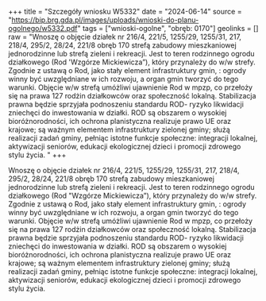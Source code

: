 +++
title = "Szczegóły wniosku W5332"
date = "2024-06-14"
source = "https://bip.brg.gda.pl/images/uploads/wnioski-do-planu-ogolnego/w5332.pdf"
tags = ["wnioski-ogolne", "obręb: 0170"]
geolinks = []
raw = "Wnoszę o objęcie działek nr 216/4, 221/5, 1255/29, 1255/31, 217, 218/4, 295/2, 28/24, 221/8 obręb 170 strefą zabudowy mieszkaniowej jednorodzinne lub strefą zieleni i rekreacji. Jest to teren rodzinnego ogrodu działkowego (Rod 'Wzgórze Mickiewicza”), który przynależy do w/w strefy. Zgodnie z ustawą o Rod, jako stały element infrastruktury gmin, : ogrody winny być uwzględniane w ich rozwoju, a organ gmin tworzyć do tego warunki. Objęcie w/w strefą umóżliwi ujawnienie Rod w mpzp, co przełoży się na prawa 127 rodżin działkowców oraz społeczność lokalną. Stabilizacja prawna będzie sprzyjała podnoszeniu standardu ROD- ryzyko likwidacji zniechęci do inwestowania w działki. ROD są obszarem o wysokiej bioróżnorodności, ich ochrona planistyczna realizuje prawo UE oraz krajowe; są ważnym elementem infrastruktury zielonej gminy; służą realizacji zadań gminy, pełniąc istotne funkcje  społeczne: integracji lokalnej, aktywizacji seniorów, edukacji ekologicznej dzieci i promocji  zdrowego stylu życia. "
+++

Wnoszę o objęcie działek nr 216/4, 221/5, 1255/29, 1255/31, 217, 218/4, 295/2,
28/24, 221/8 obręb 170 strefą zabudowy mieszkaniowej jednorodzinne lub strefą zieleni i
rekreacji. Jest to teren rodzinnego ogrodu działkowego (Rod "Wzgórze Mickiewicza”), który
przynależy do w/w strefy. Zgodnie z ustawą o Rod, jako stały element infrastruktury gmin, :
ogrody winny być uwzględniane w ich rozwoju, a organ gmin tworzyć do tego warunki. Objęcie
w/w strefą umóżliwi ujawnienie Rod w mpzp, co przełoży się na prawa 127 rodżin działkowców
oraz społeczność lokalną. Stabilizacja prawna będzie sprzyjała podnoszeniu standardu ROD-
ryzyko likwidacji zniechęci do inwestowania w działki. ROD są obszarem o wysokiej
bioróżnorodności, ich ochrona planistyczna realizuje prawo UE oraz krajowe; są ważnym
elementem infrastruktury zielonej gminy; służą realizacji zadań gminy, pełniąc istotne funkcje 
społeczne: integracji lokalnej, aktywizacji seniorów, edukacji ekologicznej dzieci i promocji 
zdrowego stylu życia.



